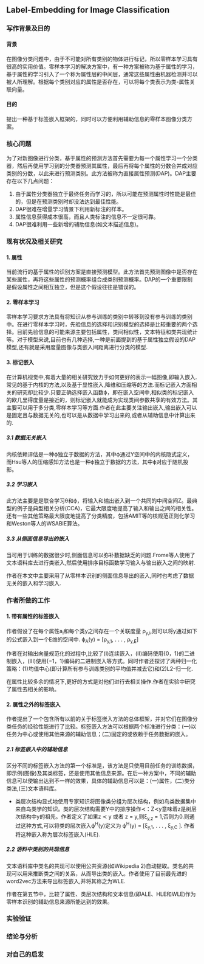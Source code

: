 <!-- <script type="text/javascript" src="http://cdn.mathjax.org/mathjax/latest/MathJax.js?config=default"></script> -->

## Label-Embedding for Image Classification

### 写作背景及目的
#### 背景
在图像分类问题中，由于不可能对所有类别的物体进行标记，所以零样本学习具有很高的实用价值。零样本学习的解决方案中，有一种方案被称为基于属性的学习，基于属性的学习引入了一个称为属性层的中间层，通常这些属性由机器检测并可以被人所理解。根据每个类别对应的属性是否存在，可以将每个类表示为类-属性关联向量。

#### 目的
提出一种基于标签嵌入框架的，同时可以方便利用辅助信息的零样本图像分类方案。

### 核心问题

为了对新图像进行分类，基于属性的预测方法首先需要为每一个属性学习一个分类器，然后再使用学习到的分类器预测其属性，最后再将每个属性的分数合并成对应类别的分数，以此来进行预测类别。此方法被称为直接属性预测(DAP)。DAP主要存在以下几点问题：
1. 由于属性分类器独立于最终任务而学习的，所以可能在预测属性时性能是最佳的，但是在预测类别时却没法达到最佳性能。
2. DAP很难在增量学习情景下利用新标注的样本。
3. 属性信息获得成本很高，而且人类标注的信息不一定很可靠。
4. DAP很难利用一些新增的辅助信息(如文本描述信息)。

### 现有状况及相关研究
#### 1. 属性

当前流行的基于属性的识别方案是直接预测模型。此方法首先预测图像中是否存在某些属性，再将这些属性的预测概率组合成类别预测概率。DAP的一个重要限制是假设属性之间相互独立，但是这个假设往往是错误的。

#### 2. 零样本学习

零样本学习要求方法具有将知识从参与训练的类别中转移到没有参与训练的类别中。在进行零样本学习时，先验信息的选择和识别模型的选择是比较重要的两个选择。目前先验信息的可能来源主要包括属性，类间相似性，文本特征和类共现统计等。对于模型来说,目前也有几种选择,一种是前面提到的基于属性独立假设的DAP模型,还有就是采用度量图像与类嵌入间距离进行分类的模型.

#### 3. 标记嵌入

在计算机视觉中,有着大量的相关研究致力于如何更好的表示一幅图像,即输入嵌入.常见的基于内核的方法,以及基于显性嵌入,降维和压缩等的方法.而标记嵌入方面相关的研究却比较少.只要正确选择嵌入函数ϕ，即在嵌入空间中,相似类的标记嵌入的欧几里得度量是接近的，则标记嵌入就能成为实现类间参数共享的有效方法。其主要可以用于多分类,零样本学习等方面.作者在此主要关注输出嵌入,输出嵌入可以是固定且与数据无关的,也可以是从数据中学习出来的,或者从辅助信息中计算出来的.

##### 3.1 数据无关嵌入

内核依赖评估是一种ϕ独立于数据的方法，其中ϕ通过Y空间中的内核隐式定义，而Hsu等人的压缩感知方法也是一种ϕ独立于数据的方法，其中ϕ对应于随机投影。

##### 3.2 学习嵌入

此方法主要是是联合学习θ和ϕ，将输入和输出嵌入到一个共同的中间空间Z。最典型的例子是典型相关分析(CCA)，它最大限度地提高了输入和输出之间的相关性。还有一些其他策略最大限度地提高了分类精度，包括AMIT等的核规范正则化学习和Weston等人的WSABIE算法。

##### 3.3 从侧面信息导出的嵌入

当可用于训练的数据很少时,侧面信息可以弥补数据缺乏的问题.Frome等人使用了文本语料库去进行类嵌入,然后使用排序目标函数学习输入与输出嵌入之间的映射.

作者在本文中主要采用了从零样本识别的侧面信息导出的嵌入,同时也考虑了数据无关的嵌入和学习嵌入.

### 作者所做的工作
#### 1. 带有属性的标签嵌入

作者假设了在每个属性a<sub>i</sub>和每个类y之间存在一个关联度量 ρ<sub>y,i</sub>,则可以将y通过如下的公式嵌入到一个E维的空间中.
ϕ<sub>A</sub>(y) = [ρ<sub>y,1</sub>, . . . , ρ<sub>y,E</sub>]

作者在对输出向量规范化的过程中,比较了(I)连续嵌入，(II)编码使用{0，1}的二进制嵌入，(III)使用{−1，1}编码的二进制嵌入等方式。同时作者还探讨了两种归一化策略：(1)均值中心(即计算所有参与训练类别的平均值并减去它)和(2)L2-归一化.

在属性比较多余的情况下,更好的方式是对他们进行去相关操作.作者在实验中研究了属性去相关的影响。

#### 2. 属性之外的标签嵌入

作者提出了一个包含所有以前的关于标签嵌入方法的总体框架，并对它们在图像分类任务的经验性能进行了比较。标签嵌入方法可以根据两个标准进行分类：(一)以任务为中心或使用其他来源的辅助信息；(二)固定的或依赖于任务数据的嵌入。

##### 2.1 标签嵌入中的辅助信息
区分不同的标签嵌入方法的第一个标准是，该方法是只使用目前任务的训练数据，即示例(图像)及其类标签，还是使用其他信息来源。在后一种方案中，不同的辅助信息可以使输出达到不一样的效果，具体的辅助信息可以是：(一)属性，(二)类分类法,(三)文本语料库。
*  类层次结构显式地使用专家知识将图像类分组为层次结构，例如鸟类数据集中来自鸟类学的知识。类的层次结构需要Y中的排序操作≺：Z≺y意味着z是树层次结构中y的祖先。作者定义了如果z ≺ y 或者 z = y,则ξ<sub>y,z</sub> = 1,否则为0.则通过这种方式,可以将类的层次嵌入ϕ<sup>H</sup>(y)定义为
ϕ<sup>H</sup>(y) = [ξ<sub>y,1</sub>, . . . , ξ<sub>y,C</sub> ].
作者将这种嵌入称为层次标签嵌入(HLE).

##### 2.2 语料中类别的共现信息
文本语料库中类名的共现可以使用公共资源(如Wikipedia 2)自动提取。类名的共现可以用来推断类之间的关系，从而导出类的嵌入。作者使用了目前最先进的word2vec方法来导出标签嵌入,并将其称之为WLE.

作者在第五节中，比较了属性、类层次结构和文本信息(即ALE、HLE和WLE)作为零样本识别的辅助信息来源所能达到的效果。

### 实验验证

### 结论与分析

### 对自己的启发